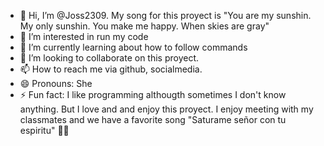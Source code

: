- 👋 Hi, I’m @Joss2309. My song for this proyect is "You are my sunshin. My only sunshin. You make me happy. When skies are gray"
- 👀 I’m interested in run my code
- 🌱 I’m currently learning about how to follow commands
- 💞️ I’m looking to collaborate on this proyect.
- 📫 How to reach me via github, socialmedia.
- 😄 Pronouns: She
- ⚡ Fun fact: I like programming althougth sometimes I don't know anything. But I love and and enjoy this proyect.
   I enjoy meeting with my classmates and we have a favorite song "Saturame señor con tu espiritu" 🫷🫸

<!---
Joss2309/Joss2309 is a ✨ special ✨ repository because its `README.md` (this file) appears on your GitHub profile.
You can click the Preview link to take a look at your changes.
--->
